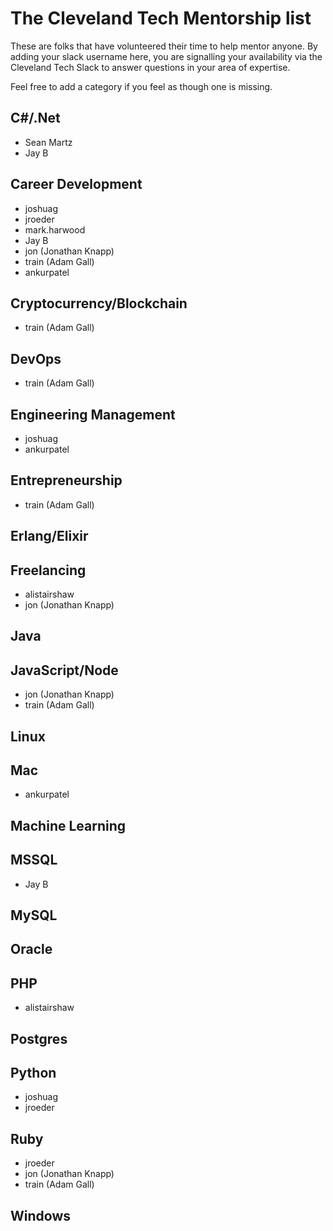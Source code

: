 # The Cleveland Tech Mentorship list

These are folks that have volunteered their time to help mentor anyone. By adding your slack username here, you are signalling your availability via the Cleveland Tech Slack to answer questions in your area of expertise.

Feel free to add a category if you feel as though one is missing.

## C#/.Net
* Sean Martz
* Jay B

## Career Development
* joshuag
* jroeder
* mark.harwood
* Jay B
* jon (Jonathan Knapp)
* train (Adam Gall)
* ankurpatel

## Cryptocurrency/Blockchain
* train (Adam Gall)

## DevOps
* train (Adam Gall)

## Engineering Management
* joshuag
* ankurpatel

## Entrepreneurship
* train (Adam Gall)

## Erlang/Elixir

## Freelancing
* alistairshaw
* jon (Jonathan Knapp)

## Java

## JavaScript/Node
* jon (Jonathan Knapp)
* train (Adam Gall)

## Linux

## Mac
* ankurpatel

## Machine Learning

## MSSQL
* Jay B

## MySQL

## Oracle

## PHP
* alistairshaw

## Postgres

## Python
* joshuag
* jroeder

## Ruby
* jroeder
* jon (Jonathan Knapp)
* train (Adam Gall)

## Windows
